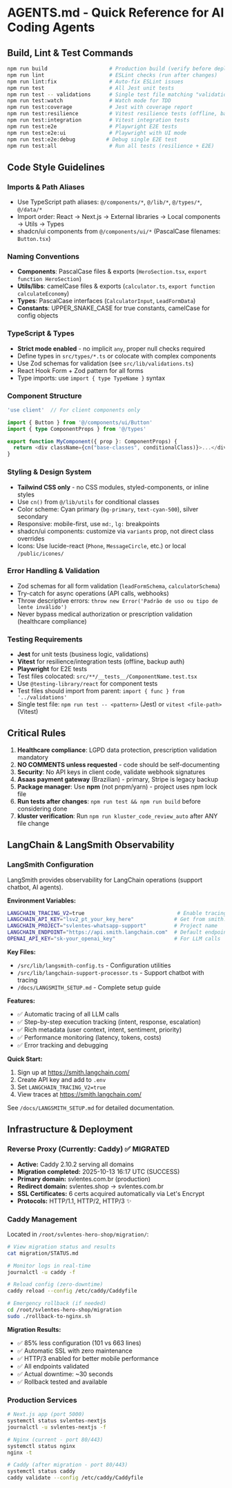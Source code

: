 # AGENTS.md - Quick Reference for AI Coding Agents

## Build, Lint & Test Commands
```bash
npm run build                    # Production build (verify before deploy)
npm run lint                     # ESLint checks (run after changes)
npm run lint:fix                 # Auto-fix ESLint issues
npm run test                     # All Jest unit tests
npm run test -- validations      # Single test file matching "validations" pattern
npm run test:watch               # Watch mode for TDD
npm run test:coverage            # Jest with coverage report
npm run test:resilience          # Vitest resilience tests (offline, backup auth)
npm run test:integration         # Vitest integration tests
npm run test:e2e                 # Playwright E2E tests
npm run test:e2e:ui              # Playwright with UI mode
npm run test:e2e:debug          # Debug single E2E test
npm run test:all                 # Run all tests (resilience + E2E)
```

## Code Style Guidelines

### Imports & Path Aliases
- Use TypeScript path aliases: `@/components/*`, `@/lib/*`, `@/types/*`, `@/data/*`
- Import order: React → Next.js → External libraries → Local components → Utils → Types
- shadcn/ui components from `@/components/ui/*` (PascalCase filenames: `Button.tsx`)

### Naming Conventions
- **Components**: PascalCase files & exports (`HeroSection.tsx`, `export function HeroSection`)
- **Utils/libs**: camelCase files & exports (`calculator.ts`, `export function calculateEconomy`)
- **Types**: PascalCase interfaces (`CalculatorInput`, `LeadFormData`)
- **Constants**: UPPER_SNAKE_CASE for true constants, camelCase for config objects

### TypeScript & Types
- **Strict mode enabled** - no implicit `any`, proper null checks required
- Define types in `src/types/*.ts` or colocate with complex components
- Use Zod schemas for validation (see `src/lib/validations.ts`)
- React Hook Form + Zod pattern for all forms
- Type imports: use `import { type TypeName }` syntax

### Component Structure
```typescript
'use client'  // For client components only

import { Button } from '@/components/ui/Button'
import { type ComponentProps } from '@/types'

export function MyComponent({ prop }: ComponentProps) {
  return <div className={cn("base-classes", conditionalClass)}>...</div>
}
```

### Styling & Design System
- **Tailwind CSS only** - no CSS modules, styled-components, or inline styles
- Use `cn()` from `@/lib/utils` for conditional classes
- Color scheme: Cyan primary (`bg-primary`, `text-cyan-500`), silver secondary
- Responsive: mobile-first, use `md:`, `lg:` breakpoints
- shadcn/ui components: customize via `variants` prop, not direct class overrides
- Icons: Use lucide-react (`Phone`, `MessageCircle`, etc.) or local `/public/icones/`

### Error Handling & Validation
- Zod schemas for all form validation (`leadFormSchema`, `calculatorSchema`)
- Try-catch for async operations (API calls, webhooks)
- Throw descriptive errors: `throw new Error('Padrão de uso ou tipo de lente inválido')`
- Never bypass medical authorization or prescription validation (healthcare compliance)

### Testing Requirements
- **Jest** for unit tests (business logic, validations)
- **Vitest** for resilience/integration tests (offline, backup auth)
- **Playwright** for E2E tests
- Test files colocated: `src/**/__tests__/ComponentName.test.tsx`
- Use `@testing-library/react` for component tests
- Test files should import from parent: `import { func } from '../validations'`
- Single test file: `npm run test -- <pattern>` (Jest) or `vitest <file-path>` (Vitest)

## Critical Rules
1. **Healthcare compliance**: LGPD data protection, prescription validation mandatory
2. **NO COMMENTS unless requested** - code should be self-documenting
3. **Security**: No API keys in client code, validate webhook signatures
4. **Asaas payment gateway** (Brazilian) - primary, Stripe is legacy backup
5. **Package manager**: Use **npm** (not pnpm/yarn) - project uses npm lock file
6. **Run tests after changes**: `npm run test && npm run build` before considering done
7. **kluster verification**: Run `npm run kluster_code_review_auto` after ANY file change

## LangChain & LangSmith Observability

### LangSmith Configuration
LangSmith provides observability for LangChain operations (support chatbot, AI agents).

**Environment Variables:**
```bash
LANGCHAIN_TRACING_V2=true                              # Enable tracing
LANGCHAIN_API_KEY="lsv2_pt_your_key_here"             # Get from smith.langchain.com
LANGCHAIN_PROJECT="svlentes-whatsapp-support"         # Project name
LANGCHAIN_ENDPOINT="https://api.smith.langchain.com"  # Default endpoint
OPENAI_API_KEY="sk-your_openai_key"                   # For LLM calls
```

**Key Files:**
- `/src/lib/langsmith-config.ts` - Configuration utilities
- `/src/lib/langchain-support-processor.ts` - Support chatbot with tracing
- `/docs/LANGSMITH_SETUP.md` - Complete setup guide

**Features:**
- ✅ Automatic tracing of all LLM calls
- ✅ Step-by-step execution tracking (intent, response, escalation)
- ✅ Rich metadata (user context, intent, sentiment, priority)
- ✅ Performance monitoring (latency, tokens, costs)
- ✅ Error tracking and debugging

**Quick Start:**
1. Sign up at https://smith.langchain.com/
2. Create API key and add to `.env`
3. Set `LANGCHAIN_TRACING_V2=true`
4. View traces at https://smith.langchain.com/

See `/docs/LANGSMITH_SETUP.md` for detailed documentation.

## Infrastructure & Deployment

### Reverse Proxy (Currently: Caddy) ✅ MIGRATED
- **Active:** Caddy 2.10.2 serving all domains
- **Migration completed:** 2025-10-13 16:17 UTC (SUCCESS)
- **Primary domain:** svlentes.com.br (production)
- **Redirect domain:** svlentes.shop → svlentes.com.br
- **SSL Certificates:** 6 certs acquired automatically via Let's Encrypt
- **Protocols:** HTTP/1.1, HTTP/2, HTTP/3 ✨

### Caddy Management
Located in `/root/svlentes-hero-shop/migration/`:
```bash
# View migration status and results
cat migration/STATUS.md

# Monitor logs in real-time
journalctl -u caddy -f

# Reload config (zero-downtime)
caddy reload --config /etc/caddy/Caddyfile

# Emergency rollback (if needed)
cd /root/svlentes-hero-shop/migration
sudo ./rollback-to-nginx.sh
```

**Migration Results:**
- ✅ 85% less configuration (101 vs 663 lines)
- ✅ Automatic SSL with zero maintenance
- ✅ HTTP/3 enabled for better mobile performance
- ✅ All endpoints validated
- ✅ Actual downtime: ~30 seconds
- ✅ Rollback tested and available

### Production Services
```bash
# Next.js app (port 5000)
systemctl status svlentes-nextjs
journalctl -u svlentes-nextjs -f

# Nginx (current - port 80/443)
systemctl status nginx
nginx -t

# Caddy (after migration - port 80/443)
systemctl status caddy
caddy validate --config /etc/caddy/Caddyfile
```
